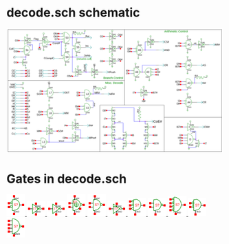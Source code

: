 # decode.sch schematic
![decode.sch](decode.png)
# Gates in decode.sch
[ ![nor](nor-sym.png) ](nor.html)
[ ![cnot](cnot-sym.png) ](cnot.html)
[ ![not](not-sym.png) ](not.html)
[ ![xnor](xnor-sym.png) ](xnor.html)
[ ![nand](nand-sym.png) ](nand.html)
[ ![notp](notp-sym.png) ](notp.html)
[ ![nor3od](nor3od-sym.png) ](nor3od.html)
[ ![nandod](nandod-sym.png) ](nandod.html)
[ ![nor4od](nor4od-sym.png) ](nor4od.html)
[ ![norod](norod-sym.png) ](norod.html)
[ ![nand4od](nand4od-sym.png) ](nand4od.html)
